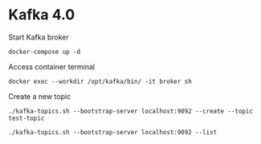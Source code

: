 # Kafka 4.0

Start Kafka broker

```
docker-compose up -d
```


Access container terminal

```
docker exec --workdir /opt/kafka/bin/ -it broker sh
```

Create a new topic

```
./kafka-topics.sh --bootstrap-server localhost:9092 --create --topic test-topic

./kafka-topics.sh --bootstrap-server localhost:9092 --list
```